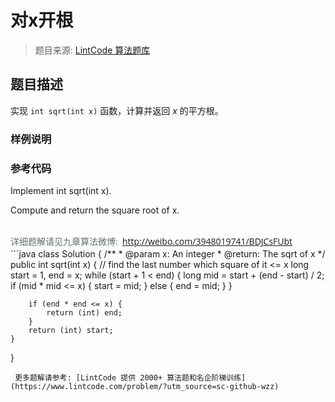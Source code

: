 # 对x开根
 > 题目来源: [LintCode 算法题库](https://www.lintcode.com/problem/sqrt-x/?utm_source=sc-github-wzz)
 ## 题目描述
 实现 `int sqrt(int x)` 函数，计算并返回 *x* 的平方根。

 ### 样例说明
 
 ### 参考代码
 Implement int sqrt(int x).

Compute and return the square root of x.
<div><br></div><div><span style="color: rgb(102, 110, 112); font-family: 'Open Sans', Arial, sans-serif; line-height: 22.3999996185303px;">详细题解请见九章算法微博: &nbsp;</span><font color="#666e70" face="Open Sans, Arial, sans-serif"><span style="line-height: 22.3999996185303px;"><a href="http://weibo.com/3948019741/BDJCsFUbt" target="_blank">http://weibo.com/3948019741/BDJCsFUbt</a></span></font><br></div>
```java
class Solution {
    /**
     * @param x: An integer
     * @return: The sqrt of x
     */
    public int sqrt(int x) {
        // find the last number which square of it <= x
        long start = 1, end = x;
        while (start + 1 < end) {
            long mid = start + (end - start) / 2;
            if (mid * mid <= x) {
                start = mid;
            } else {
                end = mid;
            }
        }
        
        if (end * end <= x) {
            return (int) end;
        }
        return (int) start;
    }
}

```
 更多题解请参考: [LintCode 提供 2000+ 算法题和名企阶梯训练](https://www.lintcode.com/problem/?utm_source=sc-github-wzz)